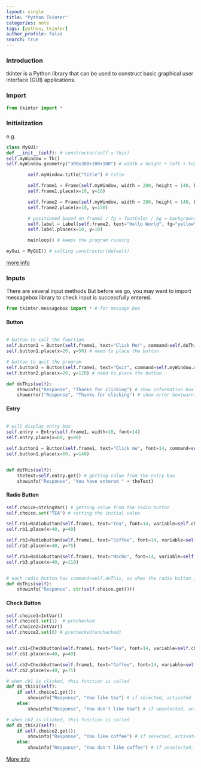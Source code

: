 ```yaml
---
layout: single
title: "Python Tkinter"
categories: note
tags: [python, tkinter]
author_profile: false
search: true
---
```


### Introduction

tkinter is a Python library that can be used to construct basic graphical user interface (GUI) applications.

### Import

```python
from tkinter import *
```

### Initialization

e.g.

```python
class MyGUI:
def __init__(self): # constructor(self = this)
self.myWindow = Tk()
self.myWindow.geometry("300x300+100+100") # width x height + left + top

        self.myWindow.title("title") # title

        self.frame1 = Frame(self.myWindow, width = 280, height = 140, bg="yellow")
        self.frame1.place(x=10, y=10)

        self.frame2 = Frame(self.myWindow, width = 280, height = 140, bg="green")
        self.frame2.place(x=10, y=150)

        # positioned based on frame2 / fg = fontColor / bg = backgroundColor
        self.label = Label(self.frame2, text="Hello World", fg="yellow", bg="green")
        self.label.place(x=10, y=10)

        mainloop() # keeps the program running

myGui = MyGUI() # calling constructor(default)
```

[more info](https://docs.python.org/3/library/tkinter.html)

### Inputs

There are several input methods
But before we go, you may want to import messagebox library to check input is successfully entered.

```python
from tkinter.messagebox import * # for message box
```

#### Button

```python

# button to call the function
self.button1 = Button(self.frame1, text="Click Me!", command=self.doThis)
self.button1.place(x=20, y=50) # need to place the button

# button to quit the program
self.button2 = Button(self.frame1, text="Quit", command=self.myWindow.destroy)
self.button2.place(x=20, y=120) # need to place the button

def doThis(self):
    showinfo("Response", "Thanks for clicking") # show information box
    showerror("Response", "Thanks for clicking") # show error box(warning)
```

#### Entry

```python

# will display entry box
self.entry = Entry(self.frame1, width=10, font=14)
self.entry.place(x=60, y=90)

self.button1 = Button(self.frame1, text="Click me", font=14, command=self.doThis)
self.button1.place(x=60, y=140)


def doThis(self):
    theText=self.entry.get() # getting value from the entry box
    showinfo("Response", "You have entered " + theText)

```

#### Radio Button

```python
self.choice=StringVar() # getting value from the radio button
self.choice.set("TEA") # setting the initial value

self.rb1=Radiobutton(self.frame1, text="Tea", font=14, variable=self.choice, value="TEA", command=self.doThis)
self.rb1.place(x=40, y=40)

self.rb2=Radiobutton(self.frame1, text="Coffee", font=14, variable=self.choice, value="COFFEE", command=self.doThis)
self.rb2.place(x=40, y=75)

self.rb3=Radiobutton(self.frame1, text="Mocha", font=14, variable=self.choice, value="MOCHA", command=self.doThis)
self.rb3.place(x=40, y=110)


# each radio button has command=self.doThis, so when the radio button is clicked, this function is called
def doThis(self):
    showinfo("Response", str(self.choice.get()))
```

#### Check Button

```python
self.choice1=IntVar()
self.choice1.set(1)  # prechecked
self.choice2=IntVar()
self.choice2.set(0) # prechecked(unchecked)


self.cb1=Checkbutton(self.frame1, text="Tea", font=14, variable=self.choice1, command=self.do_this1)
self.cb1.place(x=40, y=40)

self.cb2=Checkbutton(self.frame1, text="Coffee", font=14, variable=self.choice2, command=self.do_this2)
self.cb2.place(x=40, y=75)

# when cb1 is clicked, this function is called
def do_this1(self):
    if self.choice1.get():
        showinfo("Response", "You like tea") # if selected, activated
    else:
        showinfo("Response", "You don't like tea") # if unselected, activated

# when cb2 is clicked, this function is called
def do_this2(self):
    if self.choice2.get():
        showinfo("Response", "You like coffee") # if selected, activated
    else:
        showinfo("Response", "You don't like coffee") # if unselected, activated

```

[More info](https://python-course.eu/tkinter/)
